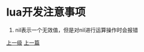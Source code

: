 # lua开发注意事项
1. nil表示一个无效值，但是对nil进行运算操作时会报错
























































[上一级](base.md)
[上一篇](lua_CartesianProduct.md)
